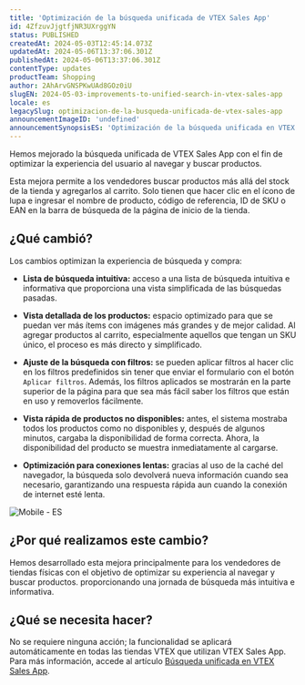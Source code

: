 ```yaml
---
title: 'Optimización de la búsqueda unificada de VTEX Sales App'
id: 4ZfzuvJjgtfjNR3UXrggYN
status: PUBLISHED
createdAt: 2024-05-03T12:45:14.073Z
updatedAt: 2024-05-06T13:37:06.301Z
publishedAt: 2024-05-06T13:37:06.301Z
contentType: updates
productTeam: Shopping
author: 2AhArvGNSPKwUAd8GOz0iU
slugEN: 2024-05-03-improvements-to-unified-search-in-vtex-sales-app
locale: es
legacySlug: optimizacion-de-la-busqueda-unificada-de-vtex-sales-app
announcementImageID: 'undefined'
announcementSynopsisES: 'Optimización de la búsqueda unificada en VTEX Sales App mejora la experiencia del usuario al navegar y buscar productos.'
---
```


Hemos mejorado la búsqueda unificada de VTEX Sales App con el fin de optimizar la experiencia del usuario al navegar y buscar productos.

Esta mejora permite a los vendedores buscar productos más allá del stock de la tienda y agregarlos al carrito. Solo tienen que hacer clic en el ícono de lupa <i class="fas fa-search"></i> e ingresar el nombre de producto, código de referencia, ID de SKU o EAN en la barra de búsqueda de la página de inicio de la tienda.

## ¿Qué cambió?

Los cambios optimizan la experiencia de búsqueda y compra:

- **Lista de búsqueda intuitiva:** acceso a una lista de búsqueda intuitiva e informativa que proporciona una vista simplificada de las búsquedas pasadas.

- **Vista detallada de los productos:** espacio optimizado para que se puedan ver más ítems con imágenes más grandes y de mejor calidad. Al agregar productos al carrito, especialmente aquellos que tengan un SKU único, el proceso es más directo y simplificado.

- **Ajuste de la búsqueda con filtros:** se pueden aplicar filtros al hacer clic en los filtros predefinidos sin tener que enviar el formulario con el botón `Aplicar filtros`. Además, los filtros aplicados se mostrarán en la parte superior de la página para que sea más fácil saber los filtros que están en uso y removerlos fácilmente.

- **Vista rápida de productos no disponibles:** antes, el sistema mostraba todos los productos como no disponibles y, después de algunos minutos, cargaba la disponibilidad de forma correcta. Ahora, la disponibilidad del producto se muestra inmediatamente al cargarse.

- **Optimización para conexiones lentas:** gracias al uso de la caché del navegador, la búsqueda solo devolverá nueva información cuando sea necesario, garantizando una respuesta rápida aun cuando la conexión de internet esté lenta.

![Mobile - ES](https://raw.githubusercontent.com/vtexdocs/help-center-content/refs/heads/main/docs/es/announcements/2024/mayo/2024-05-03-optimizacion-de-la-busqueda-unificada-de-vtex-sales-app_1.gif)

## ¿Por qué realizamos este cambio?

Hemos desarrollado esta mejora principalmente para los vendedores de tiendas físicas con el objetivo de optimizar su experiencia al navegar y buscar productos. proporcionando una jornada de búsqueda más intuitiva e informativa.

## ¿Qué se necesita hacer?

No se requiere ninguna acción; la funcionalidad se aplicará automáticamente en todas las tiendas VTEX que utilizan VTEX Sales App. Para más información, accede al artículo [Búsqueda unificada en VTEX Sales App](/es/tracks/instore-usando-o-app--4BYzQIwyOHvnmnCYQgLzdr/9sXeVwoD60qYYgRJ11r5F). 

